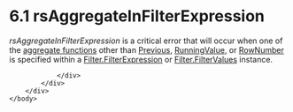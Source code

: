 <html dir="LTR" xmlns:mshelp="http://msdn.microsoft.com/mshelp" xmlns:ddue="http://ddue.schemas.microsoft.com/authoring/2003/5" xmlns:xlink="http://www.w3.org/1999/xlink" xmlns:tool="http://www.microsoft.com/tooltip">
    <head>
        <meta http-equiv="Content-Type" content="text/html; CHARSET=utf-8"></meta>
        <meta name="save" content="history"></meta>
        <title>6.1 rsAggregateInFilterExpression</title>
        <xml>
            <mshelp:toctitle title="6.1 rsAggregateInFilterExpression"></mshelp:toctitle>
            <mshelp:rltitle title="[MS-RDL]: rsAggregateInFilterExpression"></mshelp:rltitle>
            <mshelp:keyword index="A" term="4b4fca2f-5164-420b-a8f9-95ccc8116247"></mshelp:keyword>
            <mshelp:attr name="DCSext.ContentType" value="open specification"></mshelp:attr>
            <mshelp:attr name="AssetID" value="4b4fca2f-5164-420b-a8f9-95ccc8116247"></mshelp:attr>
            <mshelp:attr name="TopicType" value="kbRef"></mshelp:attr>
            <mshelp:attr name="DCSext.Title" value="[MS-RDL]: rsAggregateInFilterExpression" />
        </xml>
    </head>
    <body>
        <div id="header">
            <h1 class="heading">6.1 rsAggregateInFilterExpression</h1>
        </div>
        <div id="mainSection">
            <div id="mainBody">
                <div id="allHistory" class="saveHistory"></div>
                <div id="sectionSection0" class="section" name="collapseableSection">
                    

<p><i>rsAggregateInFilterExpression</i> is a critical error
that will occur when one of the <a href="b2482b3f-74ab-4ca8-a9e5-c07955011743.md#gt_1d75df79-dbed-4ab5-8650-588c4e94ba3b">aggregate functions</a> other
than <a href="3e1da2a1-547f-4b00-b88e-62847bea3419.md">Previous</a>, <a href="d87b6538-477f-4292-a3dd-a5774142bec6.md">RunningValue</a>, or <a href="5246ac2c-9de7-42a2-9b5a-73484f9fe73b.md">RowNumber</a> is specified
within a <a href="6cfe60b1-d7e0-4e1e-807e-0ca41147cc29.md">Filter.FilterExpression</a>
or <a href="8da22f74-1dc1-419b-8f80-f22a367d55da.md">Filter.FilterValues</a>
instance. </p>


                </div>
            </div>
        </div>
    </body>
</html>